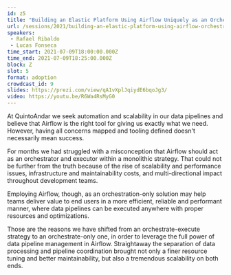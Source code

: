 ```yaml
---
id: z5
title: "Building an Elastic Platform Using Airflow Uniquely as an Orchestrator"
url: /sessions/2021/building-an-elastic-platform-using-airflow-orchestrator
speakers:
 - Rafael Ribaldo
 - Lucas Fonseca
time_start: 2021-07-09T18:00:00.000Z
time_end: 2021-07-09T18:25:00.000Z
block: Z
slot: 5
format: adoption
crowdcast_id: 9
slides: https://prezi.com/view/qA1vXplJqiydE6bqoJg3/
video: https://youtu.be/R6Wa4RsMyG0
---
```


At QuintoAndar we seek automation and scalability in our data pipelines and believe that Airflow is the right tool for giving us exactly what we need. However, having all concerns mapped and tooling defined doesn't necessarily mean success.

 For months we had struggled with a misconception that Airflow should act as an orchestrator and executor within a monolithic strategy. That could not be further from the truth because of the rise of scalability and performance issues, infrastructure and maintainability costs, and multi-directional impact throughout development teams.

 Employing Airflow, though, as an orchestration-only solution may help teams deliver value to end users in a more efficient, reliable and performant manner, where data pipelines can be executed anywhere with proper resources and optimizations.

 Those are the reasons we have shifted from an orchestrate-execute strategy to an orchestrate-only one, in order to leverage the full power of data pipeline management in Airflow. Straightaway the separation of data processing and pipeline coordination brought not only a finer resource tuning and better maintainability, but also a tremendous scalability on both ends.
